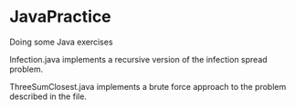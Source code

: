 # JavaPractice
Doing some Java exercises

Infection.java implements a recursive version of the infection spread problem.

ThreeSumClosest.java implements a brute force approach to the problem described in the file.
